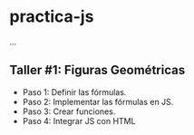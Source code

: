 # practica-js

...

## Taller #1: Figuras Geométricas

- Paso 1: Definir las fórmulas.
- Paso 2: Implementar las fórmulas en JS.
- Paso 3: Crear funciones.
- Paso 4: Integrar JS con HTML